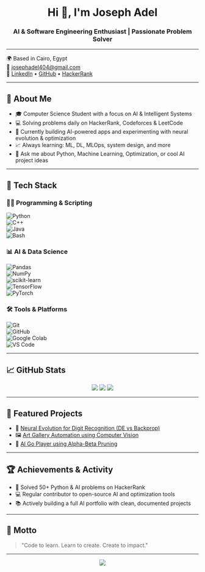 <h1 align="center">Hi 👋, I'm Joseph Adel</h1>
<h3 align="center">AI & Software Engineering Enthusiast | Passionate Problem Solver</h3>

---

🌍 Based in Cairo, Egypt  
📧 josephadel404@gmail.com  
🔗 [LinkedIn](https://www.linkedin.com/in/josephadel1) • [GitHub](https://github.com/josephadel25) • [HackerRank](https://www.hackerrank.com/josephadel404)

---

## 🧠 About Me
- 🎓 Computer Science Student with a focus on AI & Intelligent Systems  
- 💻 Solving problems daily on HackerRank, Codeforces & LeetCode  
- 🤖 Currently building AI-powered apps and experimenting with neural evolution & optimization  
- 📈 Always learning: ML, DL, MLOps, system design, and more  
- 💬 Ask me about Python, Machine Learning, Optimization, or cool AI project ideas

---

## 🚀 Tech Stack

### 🧑‍💻 Programming & Scripting  
![Python](https://img.shields.io/badge/-Python-3670A0?style=for-the-badge&logo=python&logoColor=ffdd54)  
![C++](https://img.shields.io/badge/C++-%2300599C.svg?style=for-the-badge&logo=c%2B%2B&logoColor=white)  
![Java](https://img.shields.io/badge/Java-%23ED8B00.svg?style=for-the-badge&logo=openjdk&logoColor=white)  
![Bash](https://img.shields.io/badge/Bash-%23121011.svg?style=for-the-badge&logo=gnu-bash&logoColor=white)

### 📊 AI & Data Science  
![Pandas](https://img.shields.io/badge/Pandas-%23150458.svg?style=for-the-badge&logo=pandas&logoColor=white)  
![NumPy](https://img.shields.io/badge/Numpy-%23013243.svg?style=for-the-badge&logo=numpy&logoColor=white)  
![scikit-learn](https://img.shields.io/badge/Scikit--Learn-%23F7931E.svg?style=for-the-badge&logo=scikit-learn&logoColor=white)  
![TensorFlow](https://img.shields.io/badge/TensorFlow-%23FF6F00.svg?style=for-the-badge&logo=TensorFlow&logoColor=white)  
![PyTorch](https://img.shields.io/badge/PyTorch-%23EE4C2C.svg?style=for-the-badge&logo=PyTorch&logoColor=white)  

### 🛠 Tools & Platforms  
![Git](https://img.shields.io/badge/git-%23F05033.svg?style=for-the-badge&logo=git&logoColor=white)  
![GitHub](https://img.shields.io/badge/GitHub-%23121011.svg?style=for-the-badge&logo=github&logoColor=white)  
![Google Colab](https://img.shields.io/badge/Colab-F9AB00?style=for-the-badge&logo=googlecolab&logoColor=white)  
![VS Code](https://img.shields.io/badge/VS--Code-%23007ACC.svg?style=for-the-badge&logo=visual-studio-code&logoColor=white)

---

## 📈 GitHub Stats

<p align="center">
  <img src="https://github-readme-stats.vercel.app/api?username=josephadel25&theme=radical&show_icons=true&hide_border=true" />
  <img src="https://github-readme-stats.vercel.app/api/top-langs/?username=josephadel25&layout=compact&theme=radical&hide_border=true" />
  <img src="https://github-readme-streak-stats.herokuapp.com/?user=josephadel25&theme=radical&hide_border=true" />
</p>

---

## 🧩 Featured Projects

- 🔬 [Neural Evolution for Digit Recognition (DE vs Backprop)](https://github.com/josephadel25/Handwritten-Digit-Recognition-using-DE)  
- 🖼️ [Art Gallery Automation using Computer Vision](https://github.com/josephadel25/Art-Gallery)  
- 🎲 [AI Go Player using Alpha-Beta Pruning](https://github.com/josephadel25/Ai-Go-Play-Alpha-beta-pruning)

---

## 🏆 Achievements & Activity

- 🥇 Solved 50+ Python & AI problems on HackerRank  
- 💻 Regular contributor to open-source AI and optimization tools  
- 📚 Actively building a full AI portfolio with clean, documented projects

---

## 🧠 Motto

> "Code to learn. Learn to create. Create to impact."

---

<p align="center">
  <img src="https://komarev.com/ghpvc/?username=josephadel25&label=Profile%20Views&color=blue&style=flat" />
</p>
